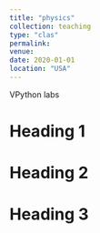 ```yaml
---
title: "physics"
collection: teaching
type: "clas"
permalink:
venue:
date: 2020-01-01
location: "USA"
---
```


VPython labs

Heading 1
======

Heading 2
======

Heading 3
======
